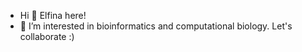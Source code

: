 - Hi 👋 Elfina here!
- 🌱 I’m interested in bioinformatics and computational biology. Let's collaborate :)


<!---
elfinamk24/elfinamk24 is a ✨ special ✨ repository because its `README.md` (this file) appears on your GitHub profile.
You can click the Preview link to take a look at your changes.
--->
